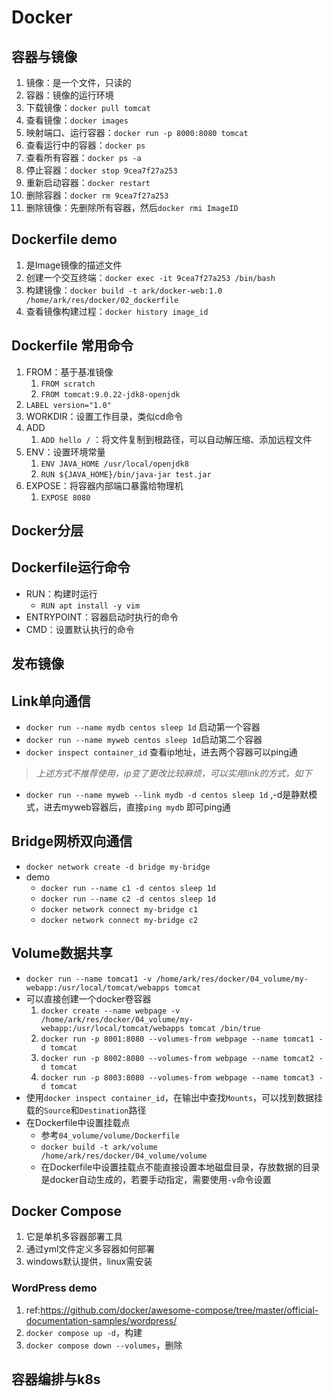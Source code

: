 # Docker

## 容器与镜像

1. 镜像：是一个文件，只读的
2. 容器：镜像的运行环境
3. 下载镜像：`docker pull tomcat`
4. 查看镜像：`docker images`
5. 映射端口、运行容器：`docker run -p 8000:8080 tomcat`
6. 查看运行中的容器：`docker ps`
7. 查看所有容器：`docker ps -a`
8. 停止容器：`docker stop 9cea7f27a253`
9. 重新启动容器：`docker restart `
10. 删除容器：`docker rm 9cea7f27a253`
11. 删除镜像：先删除所有容器，然后`docker rmi ImageID`

## Dockerfile demo

1. 是Image镜像的描述文件
2. 创建一个交互终端：`docker exec -it 9cea7f27a253 /bin/bash`
3. 构建镜像：`docker build -t ark/docker-web:1.0 /home/ark/res/docker/02_dockerfile`
4. 查看镜像构建过程：`docker history image_id`

## Dockerfile 常用命令

1. FROM：基于基准镜像
   1. `FROM scratch `
   2. `FROM tomcat:9.0.22-jdk8-openjdk`
2. `LABEL version="1.0"`
3. WORKDIR：设置工作目录，类似cd命令
4. ADD
   1. `ADD hello /` ：将文件复制到根路径，可以自动解压缩、添加远程文件
5. ENV：设置环境常量
   1. `ENV JAVA_HOME /usr/local/openjdk8`
   2. `RUN ${JAVA_HOME}/bin/java-jar test.jar`
6. EXPOSE：将容器内部端口暴露给物理机
   1. `EXPOSE 8080`

## Docker分层

## Dockerfile运行命令

* RUN：构建时运行
  * `RUN apt install -y vim`
* ENTRYPOINT：容器启动时执行的命令
* CMD：设置默认执行的命令

## 发布镜像

## Link单向通信

* `docker run --name mydb centos sleep 1d` 启动第一个容器
* `docker run --name myweb centos sleep 1d`启动第二个容器
* `docker inspect container_id` 查看ip地址，进去两个容器可以ping通

> *上述方式不推荐使用，ip变了更改比较麻烦，可以实用link的方式，如下*

* `docker run --name myweb --link mydb -d centos sleep 1d` ,-d是静默模式，进去myweb容器后，直接`ping mydb` 即可ping通

## Bridge网桥双向通信

* `docker network create -d bridge my-bridge`
* demo
  * `docker run --name c1 -d centos sleep 1d`
  * `docker run --name c2 -d centos sleep 1d`
  * `docker network connect my-bridge c1`
  * `docker network connect my-bridge c2`

## Volume数据共享
- `docker run --name tomcat1 -v /home/ark/res/docker/04_volume/my-webapp:/usr/local/tomcat/webapps tomcat`
- 可以直接创建一个docker卷容器
  1. `docker create --name webpage -v /home/ark/res/docker/04_volume/my-webapp:/usr/local/tomcat/webapps tomcat /bin/true`
  2. `docker run -p 8001:8080 --volumes-from webpage --name tomcat1 -d tomcat`
  3. `docker run -p 8002:8080 --volumes-from webpage --name tomcat2 -d tomcat`
  4. `docker run -p 8003:8080 --volumes-from webpage --name tomcat3 -d tomcat`
- 使用`docker inspect container_id`，在输出中查找`Mounts`，可以找到数据挂载的`Source`和`Destination`路径
- 在Dockerfile中设置挂载点
  - 参考`04_volume/volume/Dockerfile`
  - `docker build -t ark/volume /home/ark/res/docker/04_volume/volume`
  - 在Dockerfile中设置挂载点不能直接设置本地磁盘目录，存放数据的目录是docker自动生成的，若要手动指定，需要使用`-v`命令设置

## Docker Compose
1. 它是单机多容器部署工具
2. 通过yml文件定义多容器如何部署
3. windows默认提供，linux需安装

### WordPress demo
1. ref:https://github.com/docker/awesome-compose/tree/master/official-documentation-samples/wordpress/
2. `docker compose up -d`，构建
3. `docker compose down --volumes`，删除

## 容器编排与k8s
